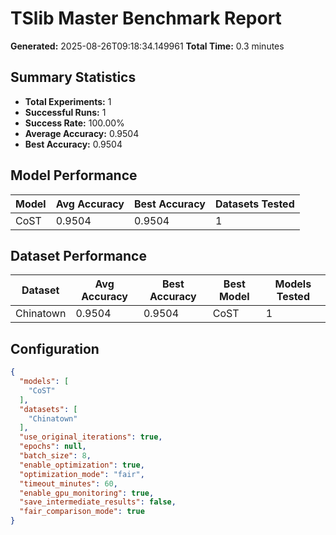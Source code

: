 # TSlib Master Benchmark Report

**Generated:** 2025-08-26T09:18:34.149961
**Total Time:** 0.3 minutes

## Summary Statistics

- **Total Experiments:** 1
- **Successful Runs:** 1
- **Success Rate:** 100.00%
- **Average Accuracy:** 0.9504
- **Best Accuracy:** 0.9504

## Model Performance

| Model | Avg Accuracy | Best Accuracy | Datasets Tested |
|-------|-------------|---------------|----------------|
| CoST | 0.9504 | 0.9504 | 1 |

## Dataset Performance

| Dataset | Avg Accuracy | Best Accuracy | Best Model | Models Tested |
|---------|-------------|---------------|------------|---------------|
| Chinatown | 0.9504 | 0.9504 | CoST | 1 |

## Configuration

```json
{
  "models": [
    "CoST"
  ],
  "datasets": [
    "Chinatown"
  ],
  "use_original_iterations": true,
  "epochs": null,
  "batch_size": 8,
  "enable_optimization": true,
  "optimization_mode": "fair",
  "timeout_minutes": 60,
  "enable_gpu_monitoring": true,
  "save_intermediate_results": false,
  "fair_comparison_mode": true
}
```
